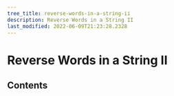 ```yaml
---
tree_title: reverse-words-in-a-string-ii
description: Reverse Words in a String II
last_modified: 2022-06-09T21:23:28.2328
---
```


# Reverse Words in a String II

## Contents
